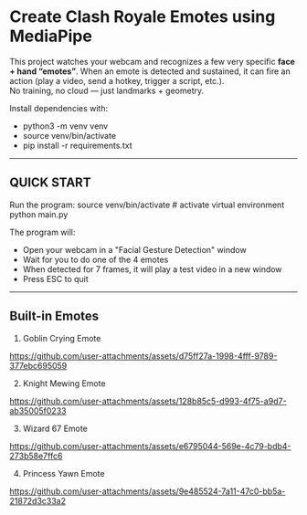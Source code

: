 # Create Clash Royale Emotes using MediaPipe


This project watches your webcam and recognizes a few very specific **face + hand “emotes”**. When an emote is detected and sustained, it can fire an action (play a video, send a hotkey, trigger a script, etc.).  
No training, no cloud — just landmarks + geometry.

Install dependencies with:
- python3 -m venv venv
- source venv/bin/activate
- pip install -r requirements.txt

-----------------------------------------------------------
QUICK START
-----------------------------------------------------------
Run the program:
    source venv/bin/activate  # activate virtual environment
    python main.py

The program will:
- Open your webcam in a "Facial Gesture Detection" window
- Wait for you to do one of the 4 emotes
- When detected for 7 frames, it will play a test video in a new window
- Press ESC to quit
---

## Built-in Emotes

1. Goblin Crying Emote


https://github.com/user-attachments/assets/d75ff27a-1998-4fff-9789-377ebc695059

2. Knight Mewing Emote
   

https://github.com/user-attachments/assets/128b85c5-d993-4f75-a9d7-ab35005f0233


3. Wizard 67 Emote


https://github.com/user-attachments/assets/e6795044-569e-4c79-bdb4-273b58e7ffc6


   
4. Princess Yawn Emote


https://github.com/user-attachments/assets/9e485524-7a11-47c0-bb5a-21872d3c33a2

